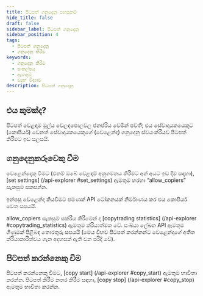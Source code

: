 ```yaml
---
title: පිටපත් ගනුදෙනු පහසුකම්
hide_title: false
draft: false
sidebar_label: පිටපත් ගනුදෙනු
sidebar_position: 4
tags:
  - පිටපත් ගනුදෙනු
  - ගනුදෙනු කිරීම
keywords:
  - ගනුදෙනු කිරීම
  - සංකල්පය
  - ඇමතුම්
  - ව්‍යුහ විද්‍යාව
description: පිටපත් ගනුදෙනු
---
```


## එය කුමක්ද?

පිටපත් වෙළඳාම මූල්ය වෙලඳපොලවල ජනප්රිය වෙමින් පවතී; එය සේවාදායකයෙකුට (කොපියර්) වෙනත් සේවාදායකයෙකුගේ (වෙළෙන්දා) ගනුදෙනු ස්වයංක්රීයව පිටපත් කිරීමට ඉඩ සලසයි.

## ගනුදෙනුකරුවෙකු වීම

වෙළෙන්දෙකු වීමට (එනම් ඔබේ වෙළඳාම් අනුගමනය කිරීමට අන් අයට ඉඩ දීම සඳහා), [set settings] (/api-explorer #set_settings) ඇමතුම හරහා “allow_copiers” සැකසුම සකසන්න.

ඉන්පසු වෙළෙන්දා කියවීමට පමණක් API ටෝකනයක් නිර්මාණය කර එය කොපියර් වෙත සපයයි.

allow_copiers සැකසුම සක්රීය කිරීමෙන් ද [copytrading statistics] (/api-explorer #copytrading_statistics) ඇමතුම ක්රියාත්මක වේ. සංඛ්යා ලේඛන API ඇමතුම ගිණුමක් පිළිබඳ තොරතුරු සපයයි (මෙය විභව පිටපත් කරන්නන්ට වෙළෙන්දාගේ අතීත ක්රියාකාරිත්වය ගැන අදහසක් ඇති වන පරිදි වේ).

## පිටපත් කරන්නෙකු වීම

පිටපත් කරන්නෙකු වීමට, [copy start] (/api-explorer #copy_start) ඇමතුම භාවිතා කරන්න. පිටපත් කිරීම නතර කිරීම සඳහා, [copy stop] (/api-explorer #copy_stop) ඇමතුම භාවිතා කරන්න.
